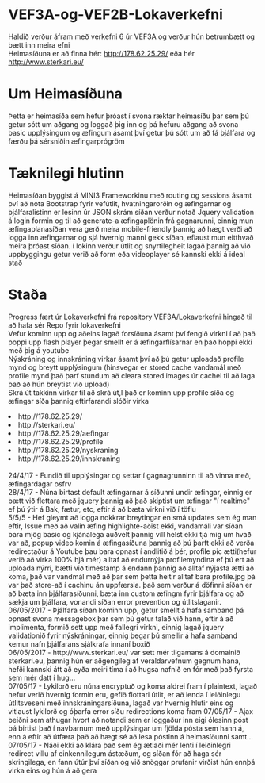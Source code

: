 # VEF3A-og-VEF2B-Lokaverkefni

Haldið verður áfram með verkefni 6 úr VEF3A og verður hún betrumbætt og bætt inn meira efni <br>
Heimasíðuna er að finna hér: http://178.62.25.29/ eða hér http://www.sterkari.eu/

# Um Heimasíðuna

Þetta er heimasíða sem hefur þróast í svona ræktar heimasíðu þar sem þú getur sótt um aðgang og loggað þig inn og þá hefuru aðgang að svona basic upplýsingum og æfingum ásamt því getur þú sótt um að fá þjálfara og færðu þá sérsniðin æfingarprógröm

# Tæknilegi hlutinn

Heimasíðan byggist á MINI3 Frameworkinu með routing og sessions ásamt því að nota Bootstrap fyrir vefútlit, hvatningarorðin og æfingarnar og þjálfaralistinn er lesinn úr JSON skrám síðan verður notað Jquery validation á login formin og til að generate-a æfingaplönin frá gagnarunni, einnig mun æfingaplanasíðan vera gerð meira mobile-friendly þannig að hægt verði að logga inn æfingarnar og sjá hvernig manni gekk síðan, eflaust mun eitthvað meira þróast síðan. í lokinn verður útlit og snyrtilegheit lagað þannig að við uppbyggingu getur verið að form eða videoplayer sé kannski ekki á ideal stað

# Staða

Progress fært úr Lokaverkefni frá repository VEF3A/Lokaverkefni hingað til að hafa sér Repo fyrir lokaverkefni <br>
Vefur kominn upp og aðeins lagað forsíðuna ásamt því fengið virkni í að það poppi upp flash player þegar smellt er á æfingarflísarnar en það hoppi ekki með þig á youtube <br>
Nýskráning og innskráning virkar ásamt því að þú getur uploadað profile mynd og breytt upplýsingum (hinsvegar er stored cache vandamál með profile mynd það þarf stundum að cleara stored images úr cachei til að laga það að hún breytist við upload)<br>
Skrá út takkinn virkar til að skrá út,l það er kominn upp profile síða og æfingar síða þannig eftirfarandi slóðir virka<br>
<li>http://178.62.25.29/</li>
<li>http://sterkari.eu/</li>
<li>http://178.62.25.29/aefingar</li>
<li>http://178.62.25.29/profile</li>
<li>http://178.62.25.29/nyskraning</li>
<li>http://178.62.25.29/innskraning</li>
<br> 24/4/17 - Fundið til upplýsingar og settar í gagnagrunninn til að vinna með, æfingardagar osfrv <br>
28/4/17 - Núna birtast default æfingarnar á síðunni undir æfingar, einnig er bætt við flettara með jquery þannig að það skiptist um æfingar "í realtime" ef þú ýtir á Bak, fætur, etc, eftir á að bæta virkni við í töflu<br>
5/5/5 - Hef gleymt að logga nokkrar breytingar en smá updates sem ég man eftir, Issue með að valin æfing highlighte-aðist ekki, vandamáli var síðan bara mjög basic og kjánalega auðvelt þannig vill helst ekki tjá mig um hvað var að, popup video komin á æfingasíðuna þannig að þú þarft ekki að verða redirectaður á Youtube þau bara opnast í andlitið á þér, profile pic ætti(hefur verið að virka 100% hjá mér) alltaf að endurnýja profilemyndina ef þú ert að uploada nýrri, bætti við timestamp á endann þannig að alltaf nýjasta ætti að koma, það var vandmál með að þar sem þetta heitir alltaf bara profile.jpg þá var það store-að í cachinu án uppfærsla. það sem verður á döfinni síðan er að bæta inn þjálfarasíðunni, bæta inn custom æfingm fyrir þjálfara og að sækja um þjálfara, vonandi síðan error prevention og útlitslaganir.<br>
06/05/2017 - Þjálfara síðan kominn upp, getur smellt á hafa samband þá opnast svona messagebox þar sem þú getur talað við hann, eftir á að implimenta, formið sett upp með fallegri virkni, einnig lagað jquery validationið fyrir nýskráningar, einnig þegar þú smellir á hafa samband kemur nafn þjálfarans sjálkrafa innaní boxið <br>
06/05/2017 - http://www.sterkari.eu/ var sett mér tilgamans á domainið sterkari.eu, þannig hún er aðgengileg af veraldarvefnum gegnum hana, hefði kannski átt að eyða meiri tíma í að hugsa nafnið en fór með það fyrsta sem mér datt í hug... <br>
07/05/17 - Lykilorð eru núna encryptuð og koma aldrei fram í plaintext, lagað hefur verið hvernig formin eru, gefið flottari útlit, er að lenda í leiðinlegu útlitsveseni með innskráningarsíðuna, lagað var hvernig hlutir eins og vitlaust lykilorð og óþarfa error síðu redirections koma fram
07/05/17 - Ajax beiðni sem athugar hvort að notandi sem er loggaður inn eigi ólesinn póst þá birtist það í navbarnum með upplýsingar um fjölda pósta sem hann á, enn á eftir að útfæra það að hægt sé að lesa póstinn á heimasíðunni samt...<br>
07/05/17 - Náði ekki að klára það sem ég ætlaði mér lenti í leiðinlegri redirect villu af einkennilegum ástæðum, og síðan fór að haga sér skringilega, en fann útúr því síðan og við snöggar prufanir virðist hún ennþá virka eins og hún á að gera
